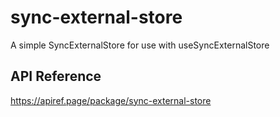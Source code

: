 # sync-external-store

A simple SyncExternalStore for use with useSyncExternalStore

## API Reference

<https://apiref.page/package/sync-external-store>
